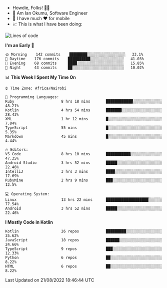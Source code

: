 
* Howdie, Folks! 👋🤓
* 🤪 Am Ian Okumu, Software Engineer
* 📱 I have much ❤️ for mobile
* 📈 This is what I have been doing:
  
<!-- <a href="https://otsembo.github.io/OtsemboPortfolio/" style="margin-right:.5%; margin-top=.5%;">
  <img align="center" src="https://github-readme-stats.vercel.app/api/top-langs/?username=otsembo&layout=compact" />
</a> -->

<!--START_SECTION:waka-->
![Lines of code](https://img.shields.io/badge/From%20Hello%20World%20I%27ve%20Written-697%20Thousand%20lines%20of%20code-blue)

**I'm an Early 🐤** 

```text
🌞 Morning    142 commits    ████████░░░░░░░░░░░░░░░░░   33.1% 
🌆 Daytime    176 commits    ██████████░░░░░░░░░░░░░░░   41.03% 
🌃 Evening    68 commits     ████░░░░░░░░░░░░░░░░░░░░░   15.85% 
🌙 Night      43 commits     ██░░░░░░░░░░░░░░░░░░░░░░░   10.02%

```


📊 **This Week I Spent My Time On** 

```text
⌚︎ Time Zone: Africa/Nairobi

💬 Programming Languages: 
Ruby                     8 hrs 18 mins       ████████████░░░░░░░░░░░░░   48.21% 
Kotlin                   4 hrs 54 mins       ███████░░░░░░░░░░░░░░░░░░   28.43% 
XML                      1 hr 12 mins        █░░░░░░░░░░░░░░░░░░░░░░░░   7.04% 
TypeScript               55 mins             █░░░░░░░░░░░░░░░░░░░░░░░░   5.35% 
Markdown                 45 mins             █░░░░░░░░░░░░░░░░░░░░░░░░   4.44%

🔥 Editors: 
VS Code                  8 hrs 10 mins       ███████████░░░░░░░░░░░░░░   47.35% 
Android Studio           3 hrs 52 mins       █████░░░░░░░░░░░░░░░░░░░░   22.46% 
IntelliJ                 3 hrs 3 mins        ████░░░░░░░░░░░░░░░░░░░░░   17.69% 
RubyMine                 2 hrs 9 mins        ███░░░░░░░░░░░░░░░░░░░░░░   12.5%

💻 Operating System: 
Linux                    13 hrs 22 mins      ███████████████████░░░░░░   77.54% 
Android                  3 hrs 52 mins       █████░░░░░░░░░░░░░░░░░░░░   22.46%

```

**I Mostly Code in Kotlin** 

```text
Kotlin                   26 repos            █████████░░░░░░░░░░░░░░░░   35.62% 
JavaScript               18 repos            ██████░░░░░░░░░░░░░░░░░░░   24.66% 
TypeScript               9 repos             ███░░░░░░░░░░░░░░░░░░░░░░   12.33% 
Python                   6 repos             ██░░░░░░░░░░░░░░░░░░░░░░░   8.22% 
HTML                     6 repos             ██░░░░░░░░░░░░░░░░░░░░░░░   8.22%

```



 Last Updated on 21/08/2022 18:46:44 UTC
<!--END_SECTION:waka-->

<br />
<br />
<br />
<br />
<br />
  
  </div>
<!---
otsembo/otsembo is a ✨ special ✨ repository because its `README.md` (this file) appears on your GitHub profile.
You can click the Preview link to take a look at your changes.
--->
